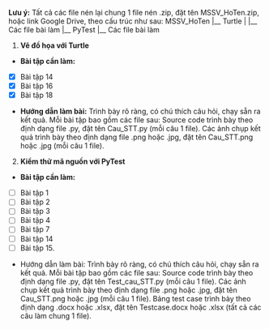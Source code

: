 **Lưu ý:** Tất cả các file nén lại chung 1 file nén .zip, đặt tên MSSV_HoTen.zip, hoặc link Google Drive, theo cấu trúc như sau:
MSSV_HoTen
|__ Turtle
|    |__ Các file bài làm
|__ PyTest
     |__ Các file bài làm

1. **Vẽ đồ họa với Turtle**
- **Bài tập cần làm:** 
- [x] Bài tập 14
- [x] Bài tập 16
- [x] Bài tập 18
- **Hướng dẫn làm bài:**
Trình bày rõ ràng, có chú thích câu hỏi, chạy sẵn ra kết quả.
Mỗi bài tập bao gồm các file sau:
Source code trình bày theo định dạng file .py, đặt tên Cau_STT.py (mỗi câu 1 file).
Các ảnh chụp kết quả trình bày theo định dạng file .png hoặc .jpg, đặt tên Cau_STT.png hoặc .jpg (mỗi câu 1 file).

2. **Kiểm thử mã nguồn với PyTest**
- **Bài tập cần làm:** 
- [ ] Bài tập 1
- [ ] Bài tập 2
- [ ] Bài tập 3
- [ ] Bài tập 4
- [ ] Bài tập 7
- [ ] Bài tập 14
- [ ] Bài tập 15.
- Hướng dẫn làm bài:
Trình bày rõ ràng, có chú thích câu hỏi, chạy sẵn ra kết quả.
Mỗi bài tập bao gồm các file sau:
Source code trình bày theo định dạng file .py, đặt tên Test_cau_STT.py (mỗi câu 1 file).
Các ảnh chụp kết quả trình bày theo định dạng file .png hoặc .jpg, đặt tên Cau_STT.png hoặc .jpg (mỗi câu 1 file).
Bảng test case trình bày theo định dạng .docx hoặc .xlsx, đặt tên Testcase.docx hoặc .xlsx (tất cả các câu làm chung 1 file).